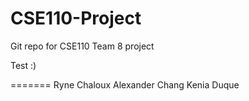 CSE110-Project
==============

Git repo for CSE110 Team 8 project

Test :)



=======
Ryne Chaloux
Alexander Chang
Kenia Duque
